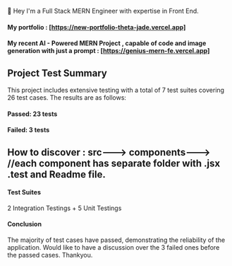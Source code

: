 🚀 Hey I'm a Full Stack MERN Engineer with expertise in Front End.
#### My portfolio : [https://new-portfolio-theta-jade.vercel.app]
#### My recent AI - Powered MERN Project , capable of code and image generation with just a prompt : [https://genius-mern-fe.vercel.app]

## Project Test Summary
This project includes extensive testing with a total of 7 test suites covering 26 test cases. The results are as follows:

#### Passed: 23 tests
#### Failed: 3 tests

## How to discover : src---> components---> //each component has separate folder with .jsx .test and Readme file.

#### Test Suites
2 Integration Testings + 5 Unit Testings


#### Conclusion
The majority of test cases have passed, demonstrating the reliability of the application. Would like to have a discussion over the 3 failed ones before the passed cases.
Thankyou.
